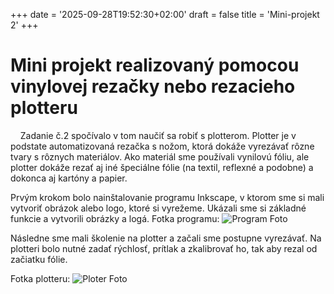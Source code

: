 +++
date = '2025-09-28T19:52:30+02:00'
draft = false
title = 'Mini-projekt 2'
+++

# Mini projekt realizovaný pomocou vinylovej rezačky nebo rezacieho plotteru

&nbsp;&nbsp;&nbsp;&nbsp;Zadanie č.2 spočívalo v tom naučiť sa robiť s plotterom. Plotter je v podstate automatizovaná rezačka s nožom, ktorá dokáže vyrezávať rôzne tvary s rôznych materiálov. Ako materiál sme používali vynilovú fóliu, ale plotter dokáže rezať aj iné špeciálne fólie (na textil, reflexné a podobne) a dokonca aj kartóny a papier.

Prvým krokom bolo nainštalovanie programu Inkscape, v ktorom sme si mali vytvoriť obrázok alebo logo, ktoré si vyrežeme. Ukázali sme si základné funkcie a vytvorili obrázky a logá.
Fotka programu:
![Program Foto](/images/programfoto.jpg)

Následne sme mali školenie na plotter a začali sme postupne vyrezávať. Na plotteri bolo nutné zadať rýchlosť, prítlak a zkalibrovať ho, tak aby rezal od začiatku fólie.

Fotka plotteru:
![Ploter Foto](/images/ploterfoto.jpg)
